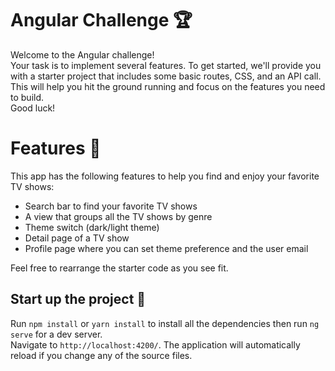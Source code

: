 # Angular Challenge :trophy:
Welcome to the Angular challenge! <br />
Your task is to implement several features. To get started, we'll provide you with a starter project that includes some basic routes, CSS, and an API call. This will help you hit the ground running and focus on the features you need to build. <br /> 
Good luck!
# Features :memo:
This app has the following features to help you find and enjoy your favorite TV shows:
- Search bar to find your favorite TV shows
- A view that groups all the TV shows by genre
- Theme switch (dark/light theme) 
- Detail page of a TV show
- Profile page where you can set theme preference and the user email

Feel free to rearrange the starter code as you see fit.
## Start up the project :rocket:
Run `npm install` or `yarn install` to install all the dependencies then run `ng serve` for a dev server. <br />
Navigate to `http://localhost:4200/`. The application will automatically reload if you change any of the source files.

